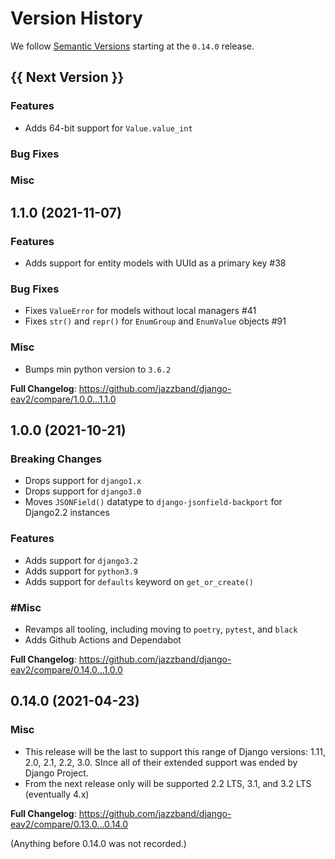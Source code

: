 # Version History

We follow [Semantic Versions](https://semver.org/) starting at the `0.14.0` release.

## {{ Next Version }}

### Features

- Adds 64-bit support for `Value.value_int`

### Bug Fixes

### Misc

## 1.1.0 (2021-11-07)

### Features

- Adds support for entity models with UUId as a primary key #38

### Bug Fixes

- Fixes `ValueError` for models without local managers #41
- Fixes `str()` and `repr()` for `EnumGroup` and `EnumValue` objects #91

### Misc

- Bumps min python version to `3.6.2`

**Full Changelog**: https://github.com/jazzband/django-eav2/compare/1.0.0...1.1.0

## 1.0.0 (2021-10-21)

### Breaking Changes

- Drops support for `django1.x`
- Drops support for `django3.0`
- Moves `JSONField()` datatype to `django-jsonfield-backport` for Django2.2 instances

### Features

- Adds support for `django3.2`
- Adds support for `python3.9`
- Adds support for `defaults` keyword on `get_or_create()`

### #Misc

- Revamps all tooling, including moving to `poetry`, `pytest`, and `black`
- Adds Github Actions and Dependabot

**Full Changelog**: https://github.com/jazzband/django-eav2/compare/0.14.0...1.0.0

## 0.14.0 (2021-04-23)

### Misc

- This release will be the last to support this range of Django versions: 1.11, 2.0, 2.1, 2.2, 3.0. SInce all of their extended support was ended by Django Project.
- From the next release only will be supported 2.2 LTS, 3.1, and 3.2 LTS (eventually 4.x)

**Full Changelog**: https://github.com/jazzband/django-eav2/compare/0.13.0...0.14.0

(Anything before 0.14.0 was not recorded.)
